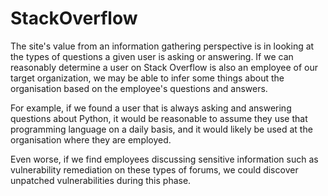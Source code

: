# StackOverflow
The site's value from an information gathering perspective is in looking at the types of questions a given user is asking or answering. If we can reasonably determine a user on Stack Overflow is also an employee of our target organization, we may be able to infer some things about the organisation based on the employee's questions and answers.

For example, if we found a user that is always asking and answering questions about Python, it would be reasonable to assume they use that programming language on a daily basis, and it would likely be used at the organisation where they are employed.

Even worse, if we find employees discussing sensitive information such as vulnerability remediation on these types of forums, we could discover unpatched vulnerabilities during this phase.
